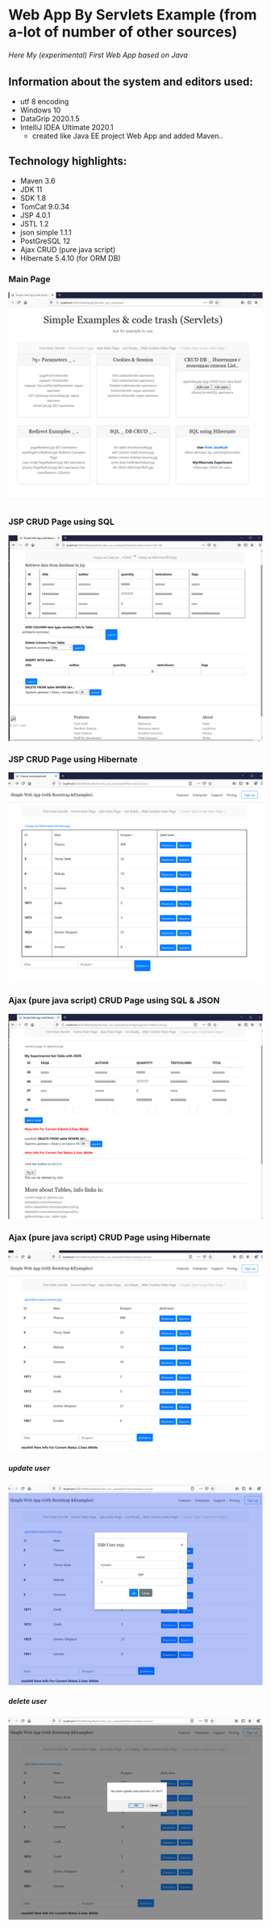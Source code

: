# Web App By Servlets Example (from a-lot of number of other sources)
###### Here My  (experimental) First Web App based on Java

## Information about the system and editors used:

- utf 8 encoding
- Windows 10
- DataGrip 2020.1.5
- IntelliJ IDEA Ultimate 2020.1
  - created like Java EE project Web App and added Maven..


## Technology highlights:

- Maven 3.6
- JDK 11 
- SDK 1.8
- TomCat 9.0.34
- JSP 4.0.1
- JSTL 1.2
- json simple 1.1.1
- PostGreSQL 12
- Ajax CRUD (pure java script)
- Hibernate 5.4.10 (for ORM DB)

### Main Page

![](https://github.com/MartyMcAir/-WebApps-Experimental-/blob/master/WebAppByServlets/web/WEB-INF/img/MainPage.png)

### JSP CRUD Page using SQL

![](https://github.com/MartyMcAir/-WebApps-Experimental-/blob/master/WebAppByServlets/web/WEB-INF/img/JSP_Page_CRUD.png)

### JSP CRUD Page using Hibernate

![](https://github.com/MartyMcAir/-WebApps-Experimental-/blob/master/WebAppByServlets/web/WEB-INF/img/hibernatePageCrud.png)

### Ajax (pure java script) CRUD Page using SQL & JSON

![](https://github.com/MartyMcAir/-WebApps-Experimental-/blob/master/WebAppByServlets/web/WEB-INF/img/PureJS_CRUD.png)

### Ajax (pure java script) CRUD Page using Hibernate

![](https://github.com/MartyMcAir/-WebApps-Experimental-/blob/master/WebAppByServlets/web/WEB-INF/img/ajaxHibernatePageCrud.png)

##### 	update user

![](https://github.com/MartyMcAir/-WebApps-Experimental-/blob/master/WebAppByServlets/web/WEB-INF/img/ajaxHibernatePageUpdUser.png)

##### 	delete user

![](https://github.com/MartyMcAir/-WebApps-Experimental-/blob/master/WebAppByServlets/web/WEB-INF/img/ajaxHibernatePageDelUser.png)